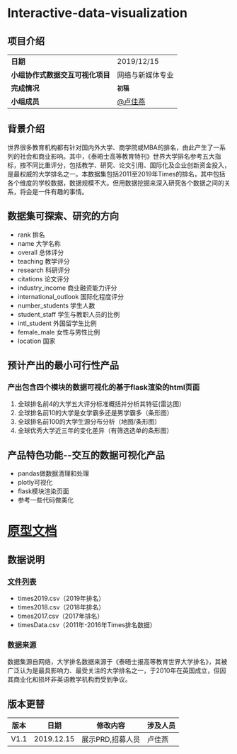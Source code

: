 # Interactive-data-visualization

## 项目介绍
<table>
    <tr>
        <td><b>日期</b></td>
        <td>2019/12/15</td>   
    </tr>
    <tr>
        <td><b>小组协作式数据交互可视化项目</b></td>
        <td> 网络与新媒体专业</td>   
    </tr>
	<tr>
        <td><b>完成情况</b></td>
        <td><b><code>初稿</code></b></td>
    </tr>    
    <tr>
        <td rowspan="6"><b>小组成员</b></td>
        <td><a href="https://gitee.com/lujiayan">@卢佳燕</a></td>
    </tr>
   
</table>

## 背景介绍
世界很多教育机构都有针对国内外大学、商学院或MBA的排名，由此产生了一系列的社会和商业影响。其中，《泰晤士高等教育特刊》世界大学排名参考五大指标，按不同比重评分，包括教学、研究、论文引用、国际化及企业创新资金投入，是最权威的大学排名之一。本数据集包括2011至2019年Times的排名，其中包括各个维度的学校数据，数据规模不大。但用数据挖掘来深入研究各个数据之间的关系，将会是一件有趣的事情。

## 数据集可探索、研究的方向
* rank 排名
* name 大学名称
* overall 总体评分
* teaching 教学评分
* research 科研评分
* citations 论文评分
* industry_income 商业融资能力评分
* international_outlook 国际化程度评分
* number_students 学生人数
* student_staff 学生与教职人员的比例
* intl_student 外国留学生比例
* female_male 女性与男性比例
* location 国家

## 预计产出的最小可行性产品
### 产出包含四个模块的数据可视化的基于flask渲染的html页面
1. 全球排名前4的大学五大评分标准概括并分析其特征(雷达图）
2. 全球排名前10的大学是女学霸多还是男学霸多（条形图）
3. 全球排名前100的大学生源分布分析（地图/条形图）
4. 全球优秀大学近三年的变化差异（有筛选选单的条形图）

## 产品特色功能--交互的数据可视化产品
* pandas做数据清理和处理
* plotly可视化
* flask模块渲染页面
* 参考一些代码做美化

# [原型文档](https://lujiayan.github.io/Interactive-data-visualization/Axure/#g=1)

## 数据说明
### [文件列表](https://github.com/LuJIAYan/Interactive-data-visualization/tree/master/data)
* times2019.csv（2019年排名）
* times2018.csv（2018年排名）
* times2017.csv（2017年排名）
* timesData.csv（2011年-2016年Times排名数据）

### 数据来源
数据集源自网络，大学排名数据来源于《泰晤士报高等教育世界大学排名》，其被广泛认为是最具影响力、最受关注的大学排名之一，于2010年在英国成立，但因其商业化和损坏非英语教学机构而受到争议。


## <a>版本更替</a>
版本|日期 | 修改内容 | 涉及人员
-|-|-|-
V1.1|2019.12.15 | 展示PRD,招募人员| 卢佳燕
